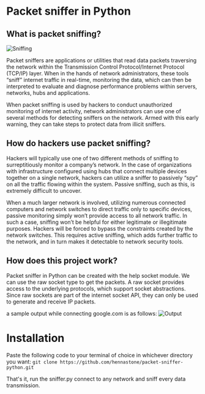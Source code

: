 # Packet sniffer in Python

## What is packet sniffing?
![Sniffing](https://cyberhoot.com/wp-content/uploads/2020/02/Diagram-SNIFFER-2-1024x427-1.jpg)

Packet sniffers are applications or utilities that read data packets traversing the network within the Transmission Control Protocol/Internet Protocol (TCP/IP) layer. When in the hands of network administrators, these tools “sniff” internet traffic in real-time, monitoring the data, which can then be interpreted to evaluate and diagnose performance problems within servers, networks, hubs and applications.

When packet sniffing is used by hackers to conduct unauthorized monitoring of internet activity, network administrators can use one of several methods for detecting sniffers on the network. Armed with this early warning, they can take steps to protect data from illicit sniffers.

## How do hackers use packet sniffing?

Hackers will typically use one of two different methods of sniffing to surreptitiously monitor a company’s network. In the case of organizations with infrastructure configured using hubs that connect multiple devices together on a single network, hackers can utilize a sniffer to passively “spy” on all the traffic flowing within the system. Passive sniffing, such as this, is extremely difficult to uncover.

When a much larger network is involved, utilizing numerous connected computers and network switches to direct traffic only to specific devices, passive monitoring simply won’t provide access to all network traffic. In such a case, sniffing won’t be helpful for either legitimate or illegitimate purposes. Hackers will be forced to bypass the constraints created by the network switches. This requires active sniffing, which adds further traffic to the network, and in turn makes it detectable to network security tools.

## How does this project work?
Packet sniffer in Python can be created with the help socket module. We can use the raw
socket type to get the packets. A raw socket provides access to the underlying protocols, which support
socket abstractions. Since raw sockets are part of the internet socket API, they can only be used to
generate and receive IP packets.

a sample output while connecting google.com is as follows: 
![Output](https://imgur.com/a/aXTIuTw)

# Installation

Paste the following code to your terminal of choice in whichever directory you want:
`git clone https://github.com/hennastone/packet-sniffer-python.git`

That's it, run the sniffer.py connect to any network and sniff every data transmission.





